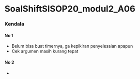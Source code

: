 # SoalShiftSISOP20_modul2_A06

### Kendala
#### No 1
- Belum bisa buat timernya, ga kepikiran penyelesaian apapun
- Cek argumen masih kurang tepat

#### No 2
- 
